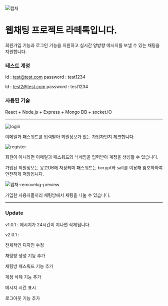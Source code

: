 ![캡처](https://github.com/GarbageCode1984/Latte_Talk/assets/75023330/32082368-b8b2-4bd8-9373-5a1f7c7106cd)

# 웹채팅 프로젝트 라떼톡입니다.

회원가입 기능과 로그인 기능을 지원하고 실시간 양방향 메시지를 보낼 수 있는 채팅을 지원합니다.

### 테스트 계정

Id : test@test.com
password : test1234

Id : test2@test.com
password : test1234

### 사용된 기술

React + Node.js + Express + Mongo DB + socket.IO

---

![login](https://github.com/GarbageCode1984/Latte_Talk/assets/75023330/7ebe1c22-b73e-42af-8bb6-97cef6cd09f8)

이메일과 패스워드를 입력받아 회원정보가 있는 가입자인지 체크합니다.

![register](https://github.com/GarbageCode1984/Latte_Talk/assets/75023330/7e28d7c2-12ff-44bd-9455-41aff9a17a16)

회원이 아니라면 이메일과 패스워드와 닉네임을 입력받아 계정을 생성할 수 있습니다.

가입된 회원정보는 몽고DB에 저장되며 패스워드는 bcrypt와 salt를 이용해 암호화하여 안전하게 저장됩니다.

![캡처-removebg-preview](https://github.com/GarbageCode1984/Latte_Talk/assets/75023330/ce9c33a6-0265-4f89-a352-3a8d2c97faba)

가입한 사용자들끼리 채팅방에서 채팅을 나눌 수 있습니다.

---

### Update

v1.0.1 : 메시지가 24시간이 지나면 삭제됩니다.

v2.0.1 :

전체적인 디자인 수정

채팅방 생성 기능 추가

채팅방 패스워드 기능 추가

계정 삭제 기능 추가

메시지 시간 표시

로그아웃 기능 추가
